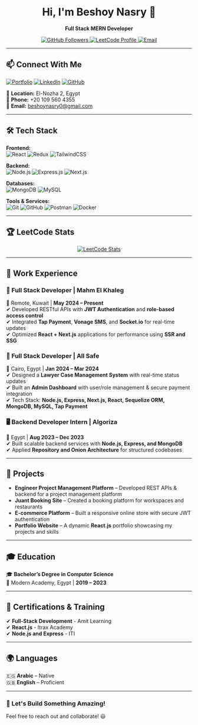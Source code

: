 <h1 align="center">Hi, I'm Beshoy Nasry 👋</h1>

<p align="center">
  <b>Full Stack MERN Developer</b>
</p>

<p align="center">
  <a href="https://github.com/beshoynasryz">
    <img src="https://img.shields.io/github/followers/beshoynasryz?label=Followers&style=social" alt="GitHub Followers">
  </a>
  <a href="https://leetcode.com/u/beshoynasry0/">
    <img src="https://img.shields.io/badge/LeetCode-BeshoyNasry-orange?style=flat&logo=leetcode" alt="LeetCode Profile">
  </a>
  <a href="mailto:beshoynasry0@gmail.com">
    <img src="https://img.shields.io/badge/Email-beshoynasry0%40gmail.com-red?style=flat&logo=gmail" alt="Email">
  </a>
</p>

---

## 📫 Connect With Me

[![Portfolio](https://img.shields.io/badge/Portfolio-%23000000.svg?style=for-the-badge&logo=vercel&logoColor=white)](https://beshoynasry.vercel.app/)
[![LinkedIn](https://img.shields.io/badge/LinkedIn-%230077B5.svg?style=for-the-badge&logo=linkedin&logoColor=white)](https://www.linkedin.com/in/beshoy-nasry-2a3627220/)
[![GitHub](https://img.shields.io/badge/GitHub-%23181717.svg?style=for-the-badge&logo=github&logoColor=white)](https://github.com/beshoynasryz)

📍 **Location:** El-Nozha 2, Egypt  
📱 **Phone:** +20 109 560 4355  
📧 **Email:** [beshoynasry0@gmail.com](mailto:beshoynasry0@gmail.com)

---

## 🛠 Tech Stack

**Frontend:**  
![React](https://img.shields.io/badge/React-%2361DAFB.svg?style=for-the-badge&logo=react&logoColor=black)
![Redux](https://img.shields.io/badge/Redux-%23764ABC.svg?style=for-the-badge&logo=redux&logoColor=white)
![TailwindCSS](https://img.shields.io/badge/TailwindCSS-%2338B2AC.svg?style=for-the-badge&logo=tailwind-css&logoColor=white)

**Backend:**  
![Node.js](https://img.shields.io/badge/Node.js-%23339933.svg?style=for-the-badge&logo=node.js&logoColor=white)
![Express.js](https://img.shields.io/badge/Express.js-%23404d59.svg?style=for-the-badge&logo=express&logoColor=white)
![Next.js](https://img.shields.io/badge/Next.js-%23000000.svg?style=for-the-badge&logo=next.js&logoColor=white)

**Databases:**  
![MongoDB](https://img.shields.io/badge/MongoDB-%2347A248.svg?style=for-the-badge&logo=mongodb&logoColor=white)
![MySQL](https://img.shields.io/badge/MySQL-%2300758F.svg?style=for-the-badge&logo=mysql&logoColor=white)

**Tools & Services:**  
![Git](https://img.shields.io/badge/Git-%23F05033.svg?style=for-the-badge&logo=git&logoColor=white)
![GitHub](https://img.shields.io/badge/GitHub-%23181717.svg?style=for-the-badge&logo=github&logoColor=white)
![Postman](https://img.shields.io/badge/Postman-%23FF6C37.svg?style=for-the-badge&logo=postman&logoColor=white)
![Docker](https://img.shields.io/badge/Docker-%232496ED.svg?style=for-the-badge&logo=docker&logoColor=white)

---

## 🏆 LeetCode Stats

<p align="center">
  <a href="https://leetcode.com/u/beshoynasry0/">
    <img src="https://leetcard.jacoblin.cool/beshoynasry0?theme=dark&font=Montserrat" alt="LeetCode Stats">
  </a>
</p>

---

## 💼 Work Experience

### **🚀 Full Stack Developer | Mahm El Khaleg**  
📍 Remote, Kuwait | **May 2024 – Present**  
✔ Developed RESTful APIs with **JWT Authentication** and **role-based access control**  
✔ Integrated **Tap Payment**, **Vonage SMS**, and **Socket.io** for real-time updates  
✔ Optimized **React + Next.js** applications for performance using **SSR and SSG**  

### **🔧 Full Stack Developer | All Safe**  
📍 Cairo, Egypt | **Jan 2024 – Mar 2024**  
✔ Designed a **Lawyer Case Management System** with real-time status updates  
✔ Built an **Admin Dashboard** with user/role management & secure payment integration  
✔ Tech Stack: **Node.js, Express, Next.js, React, Sequelize ORM, MongoDB, MySQL, Tap Payment**  

### **🖥 Backend Developer Intern | Algoriza**  
📍 Egypt | **Aug 2023 – Dec 2023**  
✔ Built scalable backend services with **Node.js, Express, and MongoDB**  
✔ Applied **Repository and Onion Architecture** for structured codebases  

---

## 🚀 Projects

- **Engineer Project Management Platform** – Developed REST APIs & backend for a project management platform  
- **Juant Booking Site** – Created a booking platform for workspaces and restaurants  
- **E-commerce Platform** – Built a responsive online store with secure JWT authentication  
- **Portfolio Website** – A dynamic **React.js** portfolio showcasing my projects and skills  

---

## 🎓 Education

🎓 **Bachelor’s Degree in Computer Science**  
📍 Modern Academy, Egypt | **2019 – 2023**  

---

## 📜 Certifications & Training

✔ **Full-Stack Development** - Amit Learning  
✔ **React.js** - Itrax Academy  
✔ **Node.js and Express** - ITI  

---

## 🌍 Languages

🇪🇬 **Arabic** – Native  
🇬🇧 **English** – Proficient  

---

### 🚀 **Let's Build Something Amazing!**  
Feel free to reach out and collaborate! 😃  
